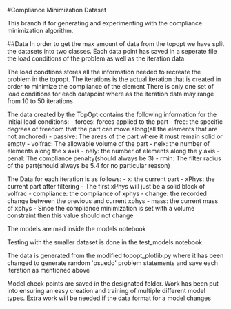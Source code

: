 #Compliance Minimization Dataset

This branch if for generating and experimenting with the compliance minimization algorithm.

##Data
In order to get the max amount of data from the topopt we have split the datasets into two classes. 
Each data point has saved in a seperate file the load conditions of the problem as well as the iteration data.

The load condtions stores all the information needed to recreate the problem in the topopt.
The iterations is the actual iteration that is created in order to minimize the compliance of the element
There is only one set of load conditions for each datapoint where as the iteration data may range from 10 to 50 iterations

The data created by the TopOpt contains the following information for the initial load conditions:
    - forces: forces applied to the part
    - free: the specific degrees of freedom that the part can move along(all the elements that are not anchored)
    - passive: The areas of the part where it must remain solid or empty
    - volfrac: The allowable volume of the part
    - nelx: the number of elements along the x axis
    - nely: the number of elements along the y axis
    - penal: The compliance penalty(should always be 3)
    - rmin: The filter radius of the part(should always be 5.4 for no particular reason)

The Data for each iteration is as follows:
    - x: the current part 
    - xPhys:  the current part after filtering
        - The first xPhys will just be a solid block of volfrac
    - compliance: the compliance of xphys
    - change: the recorded change between the previous and current xphys
    - mass: the current mass of xphys
        - Since the compliance minimization is set with a volume constraint then this value should not change


The models are mad inside the models notebook

Testing with the smaller dataset is done in the test_models notebook.

The data is generated from the modified topopt_plotlib.py where it has been changed to generate random 'psuedo' problem statements and save each iteration as mentioned above

Model check points are saved in the designated folder. Work has been put into ensuring an easy creation and training of multiple different model types. Extra work will be needed if the data format for a model changes
